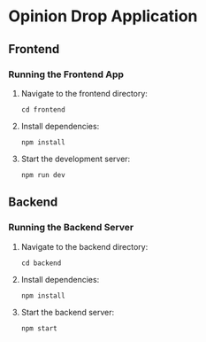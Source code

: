 # Opinion Drop Application

## Frontend

### Running the Frontend App

1. Navigate to the frontend directory:
    ```
    cd frontend
    ```

2. Install dependencies:
    ```
    npm install
    ```

3. Start the development server:
    ```
    npm run dev
    ```

## Backend

### Running the Backend Server

1. Navigate to the backend directory:
    ```
    cd backend
    ```

2. Install dependencies:
    ```
    npm install
    ```

3. Start the backend server:
    ```
    npm start
    ```
